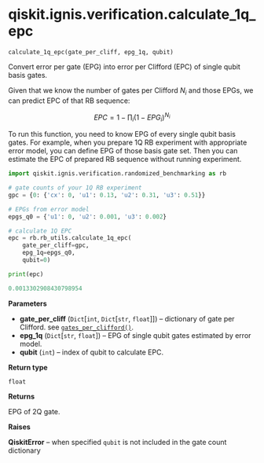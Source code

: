 # qiskit.ignis.verification.calculate\_1q\_epc

<span id="undefined" />

`calculate_1q_epc(gate_per_cliff, epg_1q, qubit)`

Convert error per gate (EPG) into error per Clifford (EPC) of single qubit basis gates.

Given that we know the number of gates per Clifford $N_i$ and those EPGs, we can predict EPC of that RB sequence:

$$
EPC = 1 - \prod_i \left( 1 - EPG_i \right)^{N_i}
$$

To run this function, you need to know EPG of every single qubit basis gates. For example, when you prepare 1Q RB experiment with appropriate error model, you can define EPG of those basis gate set. Then you can estimate the EPC of prepared RB sequence without running experiment.

```python
import qiskit.ignis.verification.randomized_benchmarking as rb

# gate counts of your 1Q RB experiment
gpc = {0: {'cx': 0, 'u1': 0.13, 'u2': 0.31, 'u3': 0.51}}

# EPGs from error model
epgs_q0 = {'u1': 0, 'u2': 0.001, 'u3': 0.002}

# calculate 1Q EPC
epc = rb.rb_utils.calculate_1q_epc(
    gate_per_cliff=gpc,
    epg_1q=epgs_q0,
    qubit=0)

print(epc)
```

```python
0.0013302908430798954
```

**Parameters**

*   **gate\_per\_cliff** (`Dict`\[`int`, `Dict`\[`str`, `float`]]) – dictionary of gate per Clifford. see [`gates_per_clifford()`](qiskit.ignis.verification.gates_per_clifford#qiskit.ignis.verification.gates_per_clifford "qiskit.ignis.verification.gates_per_clifford").
*   **epg\_1q** (`Dict`\[`str`, `float`]) – EPG of single qubit gates estimated by error model.
*   **qubit** (`int`) – index of qubit to calculate EPC.

**Return type**

`float`

**Returns**

EPG of 2Q gate.

**Raises**

**QiskitError** – when specified `qubit` is not included in the gate count dictionary
